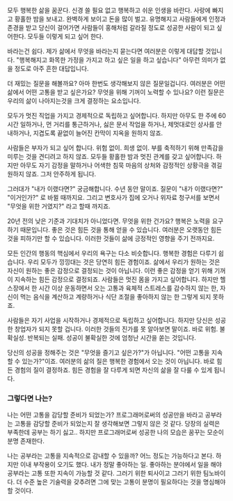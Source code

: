 모두 행복한 삶을 꿈꾼다. 신경 쓸 필요 없고 행복하고 쉬운 인생을 바란다. 사랑에 빠지고 황홀한 밤을 보내고. 완벽하게 보이고 돈을 많이 벌고. 유명해지고 사람들에게 인정과 존경을 받고 당신이 걸어가면 사람들이 홍해처럼 갈라질 정도로 성공한 사람이 되고 싶어한다. 모두들 이렇게 되고 싶어 한다.

바라는건 쉽다. 제가 삶에서 무엇을 바라는지 묻는다면 여러분은 이렇게 대답할 것입니다. "행복해지고 화목한 가정을 가지고 하고 싶은 일을 하고 싶습니다" 아무런 의미가 없을 정도로 아주 흔한 대답입니다. 

더 재밌는 질문을 해볼까요? 아마 한번도 생각해보지 않은 질문일겁니다. 여러분은 어떤 삶에서 어떤 고통을 받고 싶은가요? 무엇을 위해 기꺼이 노력할 수 있나요? 이런 질문은 우리의 삶이 나아지는것을 크게 결정하는 요소입니다.

모두가 멋진 직업을 가지고 경제적으로 독립하고 싶어합니다. 하지만 아무도 한 주에 60시간 일하거나, 먼 거리를 통근하거나, 싫은 문서 작업을 하거나, 제멋대로인 상사를 안내하거나, 지겹도록 끝없이 늘어진 칸막이 지옥을 원하지 않죠.

사람들은 부자가 되고 싶어 합니다. 위험 없이. 희생 없이. 부를 축적하기 위해 만족감을 미루는 것을 견디려고 하지 않죠. 모두들 황홀한 밤과 멋진 관계를 갖고 싶어합니다. 하지만 아무도 자기 감정을 말하거나 어색한 침묵 마음의 상처와 감정적인 상황극을 겪길 원하지 않죠. 그저 안주하게 됩니다.

그러대가 "내가 이랬다면?" 궁금해합니다. 수년 동안 말이죠. 질문이 "내가 이랬다면?" "이거인가?" 로 바뀔 때까지요. 그리고 변호사가 집에 오거나 위자료 청구서를 보면서 "무엇을 위한 거였지?" 라고 할때 까지죠.

20년 전의 낮은 기준과 기대치가 아니었다면. 무엇을 위한 건가요? 행복은 노력을 요구하기 때문입니다. 좋은 것은 힘든 것을 통해 얻을 수 있습니다. 여러분은 오랫동안 힘든 것을 피하기만 할 수 있습니다. 이러한 것들이 삶에 긍정적인 영향을 주기 전까지요.

모든 인간의 행동의 핵심에서 우리의 욕구는 다소 비슷합니다. 행복한 경험은 다루기 쉽습니다. 우리 모두가 낑낑대는 것은 당연히 힘든 경험이죠. 삶에서 우리가 원하는 것은 자신이 원하는 좋은 감정으로 결정되는 것이 아닙니다. 이런 좋은 감정을 얻기 위해 기꺼이 지속하는 힘든 감정으로 결정되죠. 사람들은 멋진 몸을 가지고 싶어합니다. 하지만 헬스장에서 한 시간 이상 운동하면서 오는 고통과 육체적 스트레스를 감수하지 않는 한, 자신이 먹는 음식을 계산하고 계량하거나 식단 조절을 좋아하지 않는 한 그렇게 되지 못하죠. 

사람들은 자기 사업을 시작하거나 경제적으로 독립하고 싶어합니다. 하지만 당신은 성공한 창업자가 되지 못할 겁니다. 이러한 것들의 진가를 못 알아보면 말이죠. 바로 위험. 불확실성. 반복되는 실패. 성공이 불확실한 것에 엄청난 시간을 쏟는 것입니다.

당신의 성공을 정해주는 것은 "무엇을 즐기고 싶은가?"가 아닙니다. "어떤 고통을 지속할 수 있는가?"이죠. 여러분의 삶의 질은 행복한 경험에서 오는 것이 아닙니다. 바로 힘든 경험의 질이 결정하죠. 힘든 경험을 잘 다루게 되면 자신의 삶을 잘 다룰 수 있게 됩니다.

### 그렇다면 나는?
나는 어떤 고통을 감당할 준비가 되었는가? 프로그래머로써의 성공만을 바라고 공부라는 고통을 감당할 준비가 되었는지 잘 생각해보면 그렇지 않은 것 같다. 당장의 실력은 부족한데 공부는 하기 싫고.. 하지만 프로그래머로써 성공한 나의 모습은 꿈꾸는 모순이 분명 존재한다.

나는 공부라는 고통을 지속적으로 감내할 수 있을까? 어느 정도는 가능하다고 본다. 하지만 이내 부작용이 오기도 했다. 내가 정말 좋아하는 일. 좋아하는 분야에서 일을 해야 공부라는 고통 또한 지속이 가능할 것 같다. 그러기 위한 퇴사이고 그러기 위한 팀노바이다. 더 수준 높은 기술력을 갖추려면 그에 맞는 고통이 분명이 필요하다는 것을 명심해야 할 것이다.